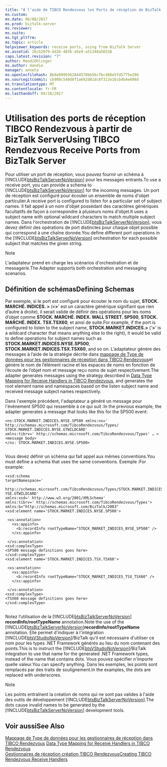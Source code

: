 ```yaml
---
title: "À l’aide de TIBCO Rendezvous les Ports de réception de BizTalk Server | Documents Microsoft"
ms.custom: 
ms.date: 06/08/2017
ms.prod: biztalk-server
ms.reviewer: 
ms.suite: 
ms.tgt_pltfrm: 
ms.topic: article
helpviewer_keywords: receive ports, using from BizTalk Server
ms.assetid: 26cb20f9-4d26-48f6-a5e9-a51348a56538
caps.latest.revision: "7"
author: MandiOhlinger
ms.author: mandia
manager: anneta
ms.openlocfilehash: 8b8e0999362844570bb56cfbc488e5fd5775e286
ms.sourcegitcommit: cb908c540d8f1a692d01dc8f313e16cb4b4e696d
ms.translationtype: MT
ms.contentlocale: fr-FR
ms.lasthandoff: 09/20/2017
---
```

# <a name="using-tibco-rendezvous-receive-ports-from-biztalk-server"></a><span data-ttu-id="51b0c-102">Utilisation des ports de réception TIBCO Rendezvous à partir de BizTalk Server</span><span class="sxs-lookup"><span data-stu-id="51b0c-102">Using TIBCO Rendezvous Receive Ports from BizTalk Server</span></span>
<span data-ttu-id="51b0c-103">Pour utiliser un port de réception, vous pouvez fournir un schéma à [!INCLUDE[btsBizTalkServerNoVersion](../includes/btsbiztalkservernoversion-md.md)] pour les messages entrants.</span><span class="sxs-lookup"><span data-stu-id="51b0c-103">To use a receive port, you can provide a schema to [!INCLUDE[btsBizTalkServerNoVersion](../includes/btsbiztalkservernoversion-md.md)] for the incoming messages.</span></span> <span data-ttu-id="51b0c-104">Un port de réception est configuré pour écouter un ensemble de noms d'objet particulier.</span><span class="sxs-lookup"><span data-stu-id="51b0c-104">A receive port is configured to listen for a particular set of subject names.</span></span> <span data-ttu-id="51b0c-105">Il fait appel à un nom d'objet possédant des caractères génériques facultatifs de façon à correspondre à plusieurs noms d'objet.</span><span class="sxs-lookup"><span data-stu-id="51b0c-105">It uses a subject name with optional wildcard characters to match multiple subject names.</span></span> <span data-ttu-id="51b0c-106">Dans l'orchestration de [!INCLUDE[btsBizTalkServerNoVersion](../includes/btsbiztalkservernoversion-md.md)], vous devez définir des opérations de port distinctes pour chaque objet possible qui correspond à une chaîne donnée.</span><span class="sxs-lookup"><span data-stu-id="51b0c-106">You define different port operations in the [!INCLUDE[btsBizTalkServerNoVersion](../includes/btsbiztalkservernoversion-md.md)] orchestration for each possible subject that matches the given string.</span></span>  
  
> [!NOTE]
>  <span data-ttu-id="51b0c-107">L'adaptateur prend en charge les scénarios d'orchestration et de messagerie.</span><span class="sxs-lookup"><span data-stu-id="51b0c-107">The Adapter supports both orchestration and messaging scenarios.</span></span>  
  
## <a name="defining-schemas"></a><span data-ttu-id="51b0c-108">Définition de schémas</span><span class="sxs-lookup"><span data-stu-id="51b0c-108">Defining Schemas</span></span>  
 <span data-ttu-id="51b0c-109">Par exemple, si le port est configuré pour écouter le nom du sujet, **STOCK. MARCHÉ. INDICES. >** («**>**' est un caractère générique signifiant que rien d’autre à droite), il serait valide de définir des opérations pour les noms d’objet comme **STOCK. MARCHÉ. INDEX. WALL STREET. SP500**, **STOCK. MARCHÉ. INDEX. TSX.TSX60**, et ainsi de suite.</span><span class="sxs-lookup"><span data-stu-id="51b0c-109">For example, if the port is configured to listen to the subject name, **STOCK.MARKET.INDICES.>** ('**>**' is a wildcard character that means anything else to the right), it would be valid to define operations for subject names such as **STOCK.MARKET.INDICES.NYSE.SP500**, **STOCK.MARKET.INDICES.TSX.TSX60**, and so on.</span></span> <span data-ttu-id="51b0c-110">L’adaptateur génère des messages à l’aide de la stratégie décrite dans [mappage de Type de données pour les gestionnaires de réception dans TIBCO Rendezvous](../core/data-type-mapping-for-receive-handlers-in-tibco-rendezvous.md)et génère le nom de l’élément racine et les espaces de noms en fonction de l’écoute de l’objet nom et message reçu noms de sujet respectivement.</span><span class="sxs-lookup"><span data-stu-id="51b0c-110">The adapter generates messages using the strategy described in [Data Type Mapping for Receive Handlers in TIBCO Rendezvous](../core/data-type-mapping-for-receive-handlers-in-tibco-rendezvous.md), and generates the root element name and namespaces based on the listen subject name and received message subject names respectively.</span></span>  
  
 <span data-ttu-id="51b0c-111">Dans l'exemple précédent, l'adaptateur a généré un message pour l'événement SP500 qui ressemble à ce qui suit :</span><span class="sxs-lookup"><span data-stu-id="51b0c-111">In the previous example, the adapter generates a message that looks like this for the SP500 event:</span></span>  
  
```  
<ns:STOCK.MARKET.INDICES.NYSE.SP500 xmlns:ns='   
http://schemas.microsoft.com/TibcoRendezvous/Types/  
STOCK.MARKET.INDICES.NYSE.GTWILDCARD'  
xmlns:tibrv=' http://schemas.microsoft.com/TibcoRendezvous/Types' … >  
<message body>  
</ns: STOCK.MARKET.INDICES.NYSE.SP500>  
  
```  
  
 <span data-ttu-id="51b0c-112">Vous devez définir un schéma qui fait appel aux mêmes conventions.</span><span class="sxs-lookup"><span data-stu-id="51b0c-112">You must define a schema that uses the same conventions.</span></span> <span data-ttu-id="51b0c-113">Exemple :</span><span class="sxs-lookup"><span data-stu-id="51b0c-113">For example:</span></span>  
  
```  
<xsd:schema  
targetNamespace='   
  
http://schemas.microsoft.com/TibcoRendezvous/Types/STOCK.MARKET.INDICES.N  
YSE.GTWILDCARD'  
xmlns:xsd=' http://www.w3.org/2001/XMLSchema'  
xmlns:tibrv=' http://schemas.microsoft.com/TibcoRendezvous/Types'>  
xmlns:b="http://schemas.microsoft.com/BizTalk/2003"  
<xsd:element name='STOCK.MARKET.INDICES.NYSE.SP500'>  
  
 <xs:annotation>  
   <xs:appinfo>  
     <b:recordInfo rootTypeName="STOCK_MARKET_INDICES_NYSE_SP500" />  
   </xs:appinfo>  
  
 </xs:annotation>  
<xsd:complexType>  
<SP500 message definitions goes here>  
</xsd:complexType>  
<xsd:element name='STOCK.MARKET.INDICES.TSX.TSX60'>  
  
 <xs:annotation>  
   <xs:appinfo>  
     <b:recordInfo rootTypeName="STOCK_MARKET_INDICES_TSX_TSX60" />  
   </xs:appinfo>  
  
 </xs:annotation>  
<xsd:complexType>  
<TSX60 message definitions goes here>  
</xsd:complexType>  
  
```  
  
 <span data-ttu-id="51b0c-114">Notez l’utilisation de la [!INCLUDE[btsBizTalkServerNoVersion](../includes/btsbiztalkservernoversion-md.md)] **recordInfo/rootTypeName** annotation.</span><span class="sxs-lookup"><span data-stu-id="51b0c-114">Note the use of the [!INCLUDE[btsBizTalkServerNoVersion](../includes/btsbiztalkservernoversion-md.md)]**recordInfo/rootTypeName** annotation.</span></span> <span data-ttu-id="51b0c-115">Elle permet d'indiquer à l'intégration [!INCLUDE[btsVStudioNoVersion](../includes/btsvstudionoversion-md.md)]/BizTalk qu'il est nécessaire d'utiliser ce nom pour les types .NET Framework générés au lieu du nom contenant des points.</span><span class="sxs-lookup"><span data-stu-id="51b0c-115">This is to instruct the [!INCLUDE[btsVStudioNoVersion](../includes/btsvstudionoversion-md.md)]/BizTalk integration to use that name for the generated .NET Framework types, instead of the name that contains dots.</span></span> <span data-ttu-id="51b0c-116">Vous pouvez spécifier n'importe quelle valeur.</span><span class="sxs-lookup"><span data-stu-id="51b0c-116">You can specify anything.</span></span> <span data-ttu-id="51b0c-117">Dans les exemples, les points sont remplacés par des traits de soulignement.</span><span class="sxs-lookup"><span data-stu-id="51b0c-117">In the examples, the dots are replaced with underscores.</span></span>  
  
> [!NOTE]
>  <span data-ttu-id="51b0c-118">Les points entraînent la création de noms qui ne sont pas valides à l'aide des outils de développement [!INCLUDE[btsBizTalkServerNoVersion](../includes/btsbiztalkservernoversion-md.md)].</span><span class="sxs-lookup"><span data-stu-id="51b0c-118">The dots cause invalid names to be generated by the [!INCLUDE[btsBizTalkServerNoVersion](../includes/btsbiztalkservernoversion-md.md)] development tools.</span></span>  
  
## <a name="see-also"></a><span data-ttu-id="51b0c-119">Voir aussi</span><span class="sxs-lookup"><span data-stu-id="51b0c-119">See Also</span></span>  
 <span data-ttu-id="51b0c-120">[Mappage de Type de données pour les gestionnaires de réception dans TIBCO Rendezvous](../core/data-type-mapping-for-receive-handlers-in-tibco-rendezvous.md) </span><span class="sxs-lookup"><span data-stu-id="51b0c-120">[Data Type Mapping for Receive Handlers in TIBCO Rendezvous](../core/data-type-mapping-for-receive-handlers-in-tibco-rendezvous.md) </span></span>  
 [<span data-ttu-id="51b0c-121">Gestionnaires de réception création TIBCO Rendezvous</span><span class="sxs-lookup"><span data-stu-id="51b0c-121">Creating TIBCO Rendezvous Receive Handlers</span></span>](../core/creating-tibco-rendezvous-receive-handlers.md)